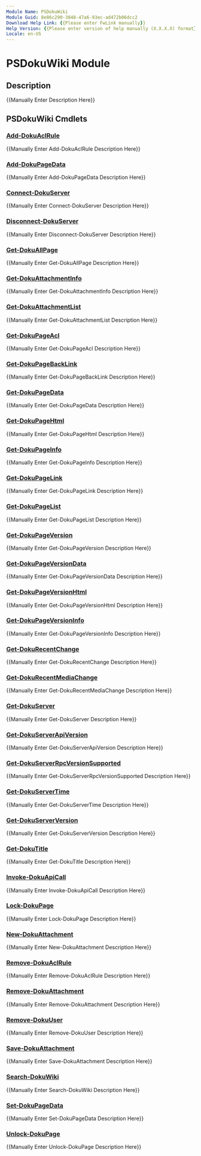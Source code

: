 ```yaml
---
Module Name: PSDokuWiki
Module Guid: 8e86c290-3848-47a6-93ec-ad472b06dcc2
Download Help Link: {{Please enter FwLink manually}}
Help Version: {{Please enter version of help manually (X.X.X.X) format}}
Locale: en-US
---
```


# PSDokuWiki Module
## Description
{{Manually Enter Description Here}}

## PSDokuWiki Cmdlets
### [Add-DokuAclRule](Add-DokuAclRule.md)
{{Manually Enter Add-DokuAclRule Description Here}}

### [Add-DokuPageData](Add-DokuPageData.md)
{{Manually Enter Add-DokuPageData Description Here}}

### [Connect-DokuServer](Connect-DokuServer.md)
{{Manually Enter Connect-DokuServer Description Here}}

### [Disconnect-DokuServer](Disconnect-DokuServer.md)
{{Manually Enter Disconnect-DokuServer Description Here}}

### [Get-DokuAllPage](Get-DokuAllPage.md)
{{Manually Enter Get-DokuAllPage Description Here}}

### [Get-DokuAttachmentInfo](Get-DokuAttachmentInfo.md)
{{Manually Enter Get-DokuAttachmentInfo Description Here}}

### [Get-DokuAttachmentList](Get-DokuAttachmentList.md)
{{Manually Enter Get-DokuAttachmentList Description Here}}

### [Get-DokuPageAcl](Get-DokuPageAcl.md)
{{Manually Enter Get-DokuPageAcl Description Here}}

### [Get-DokuPageBackLink](Get-DokuPageBackLink.md)
{{Manually Enter Get-DokuPageBackLink Description Here}}

### [Get-DokuPageData](Get-DokuPageData.md)
{{Manually Enter Get-DokuPageData Description Here}}

### [Get-DokuPageHtml](Get-DokuPageHtml.md)
{{Manually Enter Get-DokuPageHtml Description Here}}

### [Get-DokuPageInfo](Get-DokuPageInfo.md)
{{Manually Enter Get-DokuPageInfo Description Here}}

### [Get-DokuPageLink](Get-DokuPageLink.md)
{{Manually Enter Get-DokuPageLink Description Here}}

### [Get-DokuPageList](Get-DokuPageList.md)
{{Manually Enter Get-DokuPageList Description Here}}

### [Get-DokuPageVersion](Get-DokuPageVersion.md)
{{Manually Enter Get-DokuPageVersion Description Here}}

### [Get-DokuPageVersionData](Get-DokuPageVersionData.md)
{{Manually Enter Get-DokuPageVersionData Description Here}}

### [Get-DokuPageVersionHtml](Get-DokuPageVersionHtml.md)
{{Manually Enter Get-DokuPageVersionHtml Description Here}}

### [Get-DokuPageVersionInfo](Get-DokuPageVersionInfo.md)
{{Manually Enter Get-DokuPageVersionInfo Description Here}}

### [Get-DokuRecentChange](Get-DokuRecentChange.md)
{{Manually Enter Get-DokuRecentChange Description Here}}

### [Get-DokuRecentMediaChange](Get-DokuRecentMediaChange.md)
{{Manually Enter Get-DokuRecentMediaChange Description Here}}

### [Get-DokuServer](Get-DokuServer.md)
{{Manually Enter Get-DokuServer Description Here}}

### [Get-DokuServerApiVersion](Get-DokuServerApiVersion.md)
{{Manually Enter Get-DokuServerApiVersion Description Here}}

### [Get-DokuServerRpcVersionSupported](Get-DokuServerRpcVersionSupported.md)
{{Manually Enter Get-DokuServerRpcVersionSupported Description Here}}

### [Get-DokuServerTime](Get-DokuServerTime.md)
{{Manually Enter Get-DokuServerTime Description Here}}

### [Get-DokuServerVersion](Get-DokuServerVersion.md)
{{Manually Enter Get-DokuServerVersion Description Here}}

### [Get-DokuTitle](Get-DokuTitle.md)
{{Manually Enter Get-DokuTitle Description Here}}

### [Invoke-DokuApiCall](Invoke-DokuApiCall.md)
{{Manually Enter Invoke-DokuApiCall Description Here}}

### [Lock-DokuPage](Lock-DokuPage.md)
{{Manually Enter Lock-DokuPage Description Here}}

### [New-DokuAttachment](New-DokuAttachment.md)
{{Manually Enter New-DokuAttachment Description Here}}

### [Remove-DokuAclRule](Remove-DokuAclRule.md)
{{Manually Enter Remove-DokuAclRule Description Here}}

### [Remove-DokuAttachment](Remove-DokuAttachment.md)
{{Manually Enter Remove-DokuAttachment Description Here}}

### [Remove-DokuUser](Remove-DokuUser.md)
{{Manually Enter Remove-DokuUser Description Here}}

### [Save-DokuAttachment](Save-DokuAttachment.md)
{{Manually Enter Save-DokuAttachment Description Here}}

### [Search-DokuWiki](Search-DokuWiki.md)
{{Manually Enter Search-DokuWiki Description Here}}

### [Set-DokuPageData](Set-DokuPageData.md)
{{Manually Enter Set-DokuPageData Description Here}}

### [Unlock-DokuPage](Unlock-DokuPage.md)
{{Manually Enter Unlock-DokuPage Description Here}}

